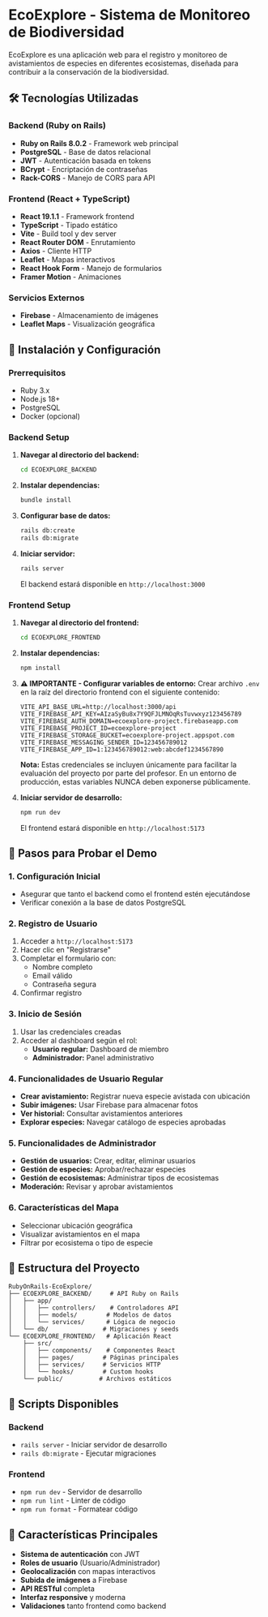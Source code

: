 # EcoExplore - Sistema de Monitoreo de Biodiversidad

EcoExplore es una aplicación web para el registro y monitoreo de avistamientos de especies en diferentes ecosistemas, diseñada para contribuir a la conservación de la biodiversidad.

## 🛠️ Tecnologías Utilizadas

### Backend (Ruby on Rails)
- **Ruby on Rails 8.0.2** - Framework web principal
- **PostgreSQL** - Base de datos relacional
- **JWT** - Autenticación basada en tokens
- **BCrypt** - Encriptación de contraseñas
- **Rack-CORS** - Manejo de CORS para API

### Frontend (React + TypeScript)
- **React 19.1.1** - Framework frontend
- **TypeScript** - Tipado estático
- **Vite** - Build tool y dev server
- **React Router DOM** - Enrutamiento
- **Axios** - Cliente HTTP
- **Leaflet** - Mapas interactivos
- **React Hook Form** - Manejo de formularios
- **Framer Motion** - Animaciones

### Servicios Externos
- **Firebase** - Almacenamiento de imágenes
- **Leaflet Maps** - Visualización geográfica

## 🚀 Instalación y Configuración

### Prerrequisitos
- Ruby 3.x
- Node.js 18+
- PostgreSQL
- Docker (opcional)

### Backend Setup

1. **Navegar al directorio del backend:**
   ```bash
   cd ECOEXPLORE_BACKEND
   ```

2. **Instalar dependencias:**
   ```bash
   bundle install
   ```

3. **Configurar base de datos:**
   ```bash
   rails db:create
   rails db:migrate
   ```

4. **Iniciar servidor:**
   ```bash
   rails server
   ```
   El backend estará disponible en `http://localhost:3000`

### Frontend Setup

1. **Navegar al directorio del frontend:**
   ```bash
   cd ECOEXPLORE_FRONTEND
   ```

2. **Instalar dependencias:**
   ```bash
   npm install
   ```

3. **⚠️ IMPORTANTE - Configurar variables de entorno:**
   Crear archivo `.env` en la raíz del directorio frontend con el siguiente contenido:
   
   ```env
   VITE_API_BASE_URL=http://localhost:3000/api
   VITE_FIREBASE_API_KEY=AIzaSyBu8x7Y9QFJLMNOqRsTuvwxyz123456789
   VITE_FIREBASE_AUTH_DOMAIN=ecoexplore-project.firebaseapp.com
   VITE_FIREBASE_PROJECT_ID=ecoexplore-project
   VITE_FIREBASE_STORAGE_BUCKET=ecoexplore-project.appspot.com
   VITE_FIREBASE_MESSAGING_SENDER_ID=123456789012
   VITE_FIREBASE_APP_ID=1:123456789012:web:abcdef1234567890
   ```
   
   **Nota:** Estas credenciales se incluyen únicamente para facilitar la evaluación del proyecto por parte del profesor. En un entorno de producción, estas variables NUNCA deben exponerse públicamente.

4. **Iniciar servidor de desarrollo:**
   ```bash
   npm run dev
   ```
   El frontend estará disponible en `http://localhost:5173`

## 🧪 Pasos para Probar el Demo

### 1. Configuración Inicial
- Asegurar que tanto el backend como el frontend estén ejecutándose
- Verificar conexión a la base de datos PostgreSQL

### 2. Registro de Usuario
1. Acceder a `http://localhost:5173`
2. Hacer clic en "Registrarse"
3. Completar el formulario con:
   - Nombre completo
   - Email válido
   - Contraseña segura
4. Confirmar registro

### 3. Inicio de Sesión
1. Usar las credenciales creadas
2. Acceder al dashboard según el rol:
   - **Usuario regular:** Dashboard de miembro
   - **Administrador:** Panel administrativo

### 4. Funcionalidades de Usuario Regular
- **Crear avistamiento:** Registrar nueva especie avistada con ubicación
- **Subir imágenes:** Usar Firebase para almacenar fotos
- **Ver historial:** Consultar avistamientos anteriores
- **Explorar especies:** Navegar catálogo de especies aprobadas

### 5. Funcionalidades de Administrador
- **Gestión de usuarios:** Crear, editar, eliminar usuarios
- **Gestión de especies:** Aprobar/rechazar especies
- **Gestión de ecosistemas:** Administrar tipos de ecosistemas
- **Moderación:** Revisar y aprobar avistamientos

### 6. Características del Mapa
- Seleccionar ubicación geográfica
- Visualizar avistamientos en el mapa
- Filtrar por ecosistema o tipo de especie

## 📁 Estructura del Proyecto

```
RubyOnRails-EcoExplore/
├── ECOEXPLORE_BACKEND/     # API Ruby on Rails
│   ├── app/
│   │   ├── controllers/    # Controladores API
│   │   ├── models/        # Modelos de datos
│   │   └── services/      # Lógica de negocio
│   └── db/               # Migraciones y seeds
└── ECOEXPLORE_FRONTEND/   # Aplicación React
    ├── src/
    │   ├── components/    # Componentes React
    │   ├── pages/        # Páginas principales
    │   ├── services/     # Servicios HTTP
    │   └── hooks/        # Custom hooks
    └── public/          # Archivos estáticos
```

## 🔧 Scripts Disponibles

### Backend
- `rails server` - Iniciar servidor de desarrollo
- `rails db:migrate` - Ejecutar migraciones

### Frontend
- `npm run dev` - Servidor de desarrollo
- `npm run lint` - Linter de código
- `npm run format` - Formatear código

## 🌟 Características Principales

- **Sistema de autenticación** con JWT
- **Roles de usuario** (Usuario/Administrador)
- **Geolocalización** con mapas interactivos
- **Subida de imágenes** a Firebase
- **API RESTful** completa
- **Interfaz responsive** y moderna
- **Validaciones** tanto frontend como backend
